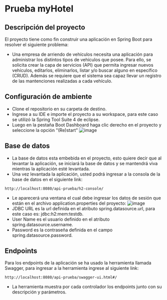 # Prueba myHotel



## Descripción del proyecto

El proyecto tiene como fin construir una aplicación en Spring Boot para resolver el siguiente problema:

- Una empresa de arriendo de vehículos necesita una aplicación para administrar los distintos
tipos de vehículos que posee. Para ello, se solicita crear la capa de servicios (API) que
permita ingresar nuevos vehículos, editarlos, eliminarlos, listar y/o buscar alguno en
específico (CRUD). Además se requiere que el sistema sea capaz llevar un registro de las
mantenciones realizadas a cada vehículo.

## Configuración de ambiente

- Clone el repositorio en su carpeta de destino.
- Ingrese a su IDE e importe el proyecto a su workspace, para este caso se utilizó la Spring Tool Suite 4 de eclipse.
- Luego en la pestaña Boot Dashboard haga clic derecho en el proyecto y seleccione la opción "(Re)start"
![image](https://user-images.githubusercontent.com/19580361/164142856-6d56561f-3e26-4a96-bc1b-efe1f4b1ec85.png)


## Base de datos
- La base de datos esta embebida en el proyecto, esto quiere decir que al levantar la aplicación, se iniciará la base de datos y se mantendrá viva mientras la aplicación esté levantada.
- Una vez levantada la aplicación, usted podrá ingresar a la consola de la base de datos en el siguiente link:
 ```
http://localhost:8080/api-prueba/h2-console/
```
- Le aparecerá una ventana el cual debe ingresar los datos de sesión que están en el archivo application.properties del proyecto:
 ![image](https://user-images.githubusercontent.com/19580361/164121998-5f5aca9f-2885-47ab-a954-b1416108c1a2.png)
- JDBC URL es la url definida en el atributo spring.datasource.url, para este caso es: jdbc:h2:mem:testdb.
- User Name es el usuario definido en el atributo spring.datasource.username.
- Password es la contraseña definida en el campo spring.datasource.password.


## Endpoints

Para los endpoints de la aplicación se ha usado la herramienta llamada Swagger, para ingresar a la herramienta ingrese al siguiente link:
```
http://localhost:8080/api-prueba/swagger-ui.html#/
```
- La herramienta muestra por cada controlador los endpoints junto con su descripción y parámetros.


